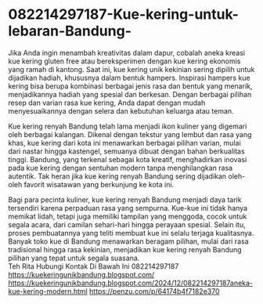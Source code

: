 # 082214297187-Kue-kering-untuk-lebaran-Bandung-
Jika Anda ingin menambah kreativitas dalam dapur, cobalah aneka kreasi kue kering gluten free atau bereksperimen dengan kue kering ekonomis yang ramah di kantong. Saat ini, kue kering unik kekinian sering dipilih untuk dijadikan hadiah, khususnya dalam bentuk hampers. Inspirasi hampers kue kering bisa berupa kombinasi berbagai jenis rasa dan bentuk yang menarik, menjadikannya hadiah yang spesial dan berkesan. Dengan berbagai pilihan resep dan varian rasa kue kering, Anda dapat dengan mudah menyesuaikannya dengan selera dan kebutuhan keluarga atau teman.  

Kue kering renyah Bandung telah lama menjadi ikon kuliner yang digemari oleh berbagai kalangan. Dikenal dengan tekstur yang lembut dan rasa yang khas, kue kering dari kota ini menawarkan berbagai pilihan varian, mulai dari nastar hingga kastengel, semuanya dibuat dengan bahan berkualitas tinggi. Bandung, yang terkenal sebagai kota kreatif, menghadirkan inovasi pada kue kering dengan sentuhan modern tanpa menghilangkan rasa autentik. Tak heran jika kue kering renyah Bandung sering dijadikan oleh-oleh favorit wisatawan yang berkunjung ke kota ini.  

Bagi para pecinta kuliner, kue kering renyah Bandung menjadi daya tarik tersendiri karena perpaduan rasa yang sempurna. Kue-kue ini tidak hanya memikat lidah, tetapi juga memiliki tampilan yang menggoda, cocok untuk segala acara, dari camilan sehari-hari hingga perayaan spesial. Selain itu, proses pembuatannya yang teliti membuat kue ini selalu terjaga kualitasnya. Banyak toko kue di Bandung menawarkan beragam pilihan, mulai dari rasa tradisional hingga rasa kekinian, menjadikan kue kering renyah Bandung pilihan yang tepat untuk segala suasana.  
Teh Rita
Hubungi Kontak Di Bawah Ini
082214297187
https://kuekeringunikbandung.blogspot.com/
https://kuekeringunikbandung.blogspot.com/2024/12/082214297187aneka-kue-kering-modern.html
https://penzu.com/p/64174b4f7182e370

